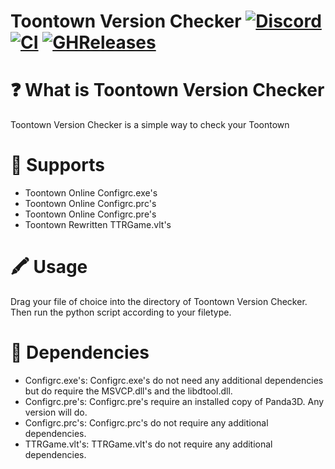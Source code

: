# Toontown Version Checker [![Discord][discordImg]][discordLink] [![CI][ciImg]][ciLink] [![GHReleases][ghrImg]][ghrLink]

# ❓ What is Toontown Version Checker
Toontown Version Checker is a simple way to check your Toontown 

# 🔌 Supports
- Toontown Online Configrc.exe's
- Toontown Online Configrc.prc's
- Toontown Online Configrc.pre's
- Toontown Rewritten TTRGame.vlt's

# 🖍 Usage
Drag your file of choice into the directory of Toontown Version Checker. Then run the python script according to your filetype. 

# 📝 Dependencies

- Configrc.exe's: Configrc.exe's do not need any additional dependencies but do require the MSVCP.dll's and the libdtool.dll.
- Configrc.pre's: Configrc.pre's require an installed copy of Panda3D. Any version will do.
- Configrc.prc's: Configrc.prc's do not require any additional dependencies.
- TTRGame.vlt's: TTRGame.vlt's do not require any additional dependencies.

[discordImg]: https://img.shields.io/discord/671902942466408478.svg?logo=discord&logoWidth=18&colorB=7289DA&style=for-the-badge
[discordLink]: https://discord.gg/F55qYKm

[ciImg]: https://img.shields.io/github/workflow/status/CrankySupertoon/Toontown-Version-Checker/Windows%20CI?style=for-the-badge
[ciLink]: https://github.com/CrankySupertoon/Toontown-Version-Checker/actions?query=workflow%3A%22Windows+CI%22

[ghrImg]: https://img.shields.io/github/downloads/CrankySupertoon/Toontown-Version-Checker/total?style=for-the-badge
[ghrlink]: https://github.com/CrankySupertoon/Toontown-Version-Checker/releases
